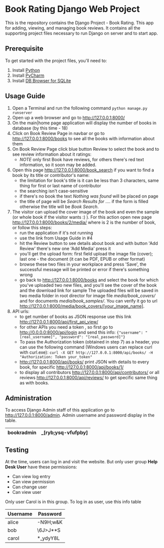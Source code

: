 # Book Rating Django Web Project

This is the repository contains the Django Project - Book Rating. This app for adding, viewing, and managing book
reviews. It contains all the supporting project files necessary to run Django on server and to start app.

## Prerequisite

To get started with the project files, you'll need to:

1. Install [Python](https://www.python.org/downloads/)
2. Install [PyCharm](https://www.jetbrains.com/help/pycharm/installation-guide.html#standalone)
3. Install [DB Browser for SQLite](https://sqlitebrowser.org/dl/)

## Usage Guide

1. Open a Terminal and run the following command `python manage.py runserver`
2. Open up a web browser and go to http://127.0.0.1:8000/
3. On the main|home page application will display the number of books in database (by this time - 18)
4. Click on Book Review Page in navbar or go to http://127.0.0.1:8000/books to see all the books with information about
   them
5. On Book Review Page click blue button Review to select the book and to see review information about it ratings:
    - _NOTE_ only first Book have reviews, for others there's red text information, so it soon may be added.
6. Open this page http://127.0.0.1:8000/book_search if you want to find a book by its title or contributor's name:
    - the limitation for book's title is it can be less than 3 characters, same thing for first or last name of
      contributor
    - the searching isn't case-sensitive
    - if there's no book the text _Nothing was found_ will be placed on page
    - the title of page will be _Search Results for_ .... if the form is filled otherwise the title will be _Book
      Search_.
7. The visitor can upload the cover image of the book and even the sample (or whole book if the visitor wants :) ). For
   this action open new page http://127.0.0.1:8000/books/2/media/ where is 2 is the number of book, or follow this
   steps:
    - run the application if it's not running
    - use the link from Usage Guide in #4
    - hit the Review button to see details about book and with button 'Add Review' there's new one 'Add Media' press it
    - you'll get the upload form: first field upload the image file (cover); last one - the document (it can be PDF,
      EPUB or other format)
    - browse these two files in your workplace and press 'Save', the successful message will be printed or error if
      there's something wrong
    - go back to http://127.0.0.1:8000/books and select the book for which you've uploaded two new files, and you'll see
      the cover of the book and the download link for sample The uploaded files will be saved in two media folder in
      root director for image file _media/book_covers/_ and for documents
      _media/book_samples/_. You can verify it go to url http://127.0.0.1:8000/media/book_covers/[your_image_name].
8. API urls:
    - to get number of books as JSON response use this link http://127.0.0.1:8000/api/first_api_view/
    - for other APIs you need a token , so first go to http://0.0.0.0:8000/api/login and send this info:
      `{"username": "[real_username]", "password": "[real_password]"}`
    - To pass the Authorization token (obtained in step 7) as a header, you can use the following command (Windows users
      can replace curl with curl.exe):
      `curl -X GET http://127.0.0.1:8000/api/books/ -H "Authorization: Token your_token"`
    - http://127.0.0.1:8000/api/books/ print JSON with details to every book, for
      specific http://127.0.0.1:8000/api/books/1/
    - to display all contributors http://127.0.0.1:8000/api/contributors/ or all
      reviews http://127.0.0.1:8000/api/reviews/ to get specific same thing as with books.

## Administration

To access Django Admin staff of this application go to http://127.0.0.1:8000/admin. Admin username and password display
in the table.

| bookradmin      | _[ryb;ysq-vfufpby] |
| ----------- | ----------- |

## Testing

At the time, users can log in and visit the website. But only user group **Help Desk User**
have these permissions:

- Can view log entry
- Can view permission
- Can change user
- Can view user

Only user Carol is in this group. To log in as user, use this info table

| Username      | Password |
| ----------- | ----------- |
| alice      | -N9H;w&K       |
| bob   | \6J>J**S        |
| carol | *_ydyY8L |

